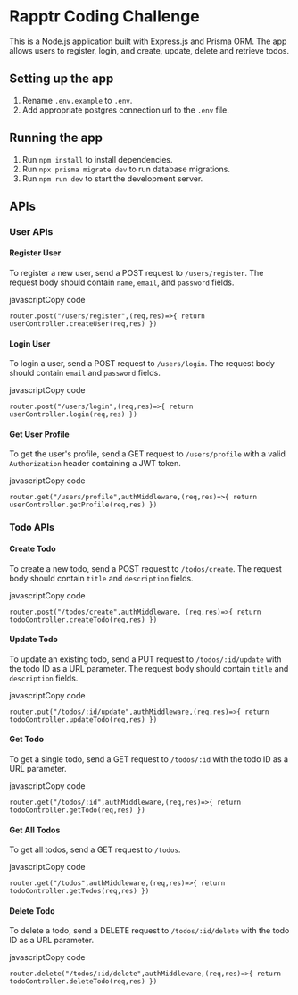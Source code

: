 Rapptr Coding Challenge
========

This is a Node.js application built with Express.js and Prisma ORM. The app allows users to register, login, and create, update, delete and retrieve todos.

Setting up the app
------------------

1.  Rename `.env.example` to `.env`.
2.  Add appropriate postgres connection url to the `.env` file.

Running the app
---------------

1.  Run `npm install` to install dependencies.
2.  Run `npx prisma migrate dev` to run database migrations.
3.  Run `npm run dev` to start the development server.

APIs
----

### User APIs

#### Register User

To register a new user, send a POST request to `/users/register`. The request body should contain `name`, `email`, and `password` fields.

javascriptCopy code

`router.post("/users/register",(req,res)=>{
  return userController.createUser(req,res)
})`

#### Login User

To login a user, send a POST request to `/users/login`. The request body should contain `email` and `password` fields.

javascriptCopy code

`router.post("/users/login",(req,res)=>{
  return userController.login(req,res)
})`

#### Get User Profile

To get the user's profile, send a GET request to `/users/profile` with a valid `Authorization` header containing a JWT token.

javascriptCopy code

`router.get("/users/profile",authMiddleware,(req,res)=>{
  return userController.getProfile(req,res)
})`

### Todo APIs

#### Create Todo

To create a new todo, send a POST request to `/todos/create`. The request body should contain `title` and `description` fields.

javascriptCopy code

`router.post("/todos/create",authMiddleware, (req,res)=>{
  return todoController.createTodo(req,res)
})`

#### Update Todo

To update an existing todo, send a PUT request to `/todos/:id/update` with the todo ID as a URL parameter. The request body should contain `title` and `description` fields.

javascriptCopy code

`router.put("/todos/:id/update",authMiddleware,(req,res)=>{
  return todoController.updateTodo(req,res)
})`

#### Get Todo

To get a single todo, send a GET request to `/todos/:id` with the todo ID as a URL parameter.

javascriptCopy code

`router.get("/todos/:id",authMiddleware,(req,res)=>{
  return todoController.getTodo(req,res)
})`

#### Get All Todos

To get all todos, send a GET request to `/todos`.

javascriptCopy code

`router.get("/todos",authMiddleware,(req,res)=>{
  return todoController.getTodos(req,res)
})`

#### Delete Todo

To delete a todo, send a DELETE request to `/todos/:id/delete` with the todo ID as a URL parameter.

javascriptCopy code

`router.delete("/todos/:id/delete",authMiddleware,(req,res)=>{
  return todoController.deleteTodo(req,res)
})`
